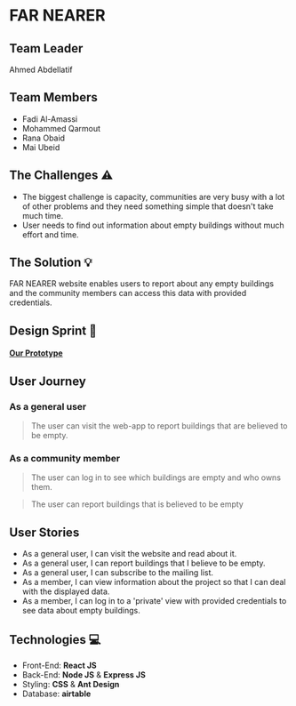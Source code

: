 # **FAR NEARER**

## **Team Leader**
Ahmed Abdellatif

## **Team Members**
 - Fadi Al-Amassi
 - Mohammed Qarmout
 - Rana Obaid
 - Mai Ubeid

## **The Challenges** :warning:
  - The biggest challenge is capacity, communities are very busy with a lot of other problems and they need something simple that doesn't take much time.
  - User needs to find out information about empty buildings without much effort and time.

## **The Solution** :bulb:
FAR NEARER website enables users to report about any empty buildings and the community members can access this data with provided credentials.

## **Design Sprint** :art:

#### [Our Prototype](https://www.figma.com/proto/3p0arBhByl0QwtLyjqumke/Far-Nearer?node-id=11%3A0&scaling=min-zoom)

## **User Journey**


### **As a general user**

>The user can visit the web-app to report buildings that are believed to be empty.

### **As a community member**

>The user can log in to see which buildings are empty and who owns them.

>The user can report buildings that is believed to be empty


## **User Stories**
 - As a general user, I can visit the website and read about it.
 - As a general user, I can report buildings that I believe to be empty.
 - As a general user, I can subscribe to the mailing list.
 - As a member, I can view information about the project so that I can deal with the displayed data.
 - As a member, I can log in to a 'private' view with provided credentials to see data about empty buildings.


## **Technologies** :computer:
- Front-End: **React JS**
- Back-End: **Node JS** & **Express JS**
- Styling: **CSS** & **Ant Design**
- Database: **airtable**
